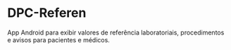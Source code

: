 # DPC-Referen
App Android para exibir valores de referência laboratoriais, procedimentos e avisos para pacientes e médicos.
